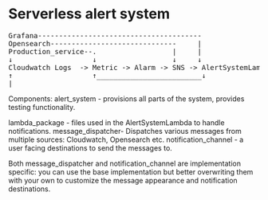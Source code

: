 # Serverless alert system 

<pre>
Grafana---------------------------------------
Opensearch------------------------------     |
Production_service--.                  |     |
↓                   ↓                  ↓     ↓
Cloudwatch Logs  -> Metric -> Alarm -> SNS -> AlertSystemLambda.
↑                   ↑_________________________↓                |
|______________________________________________________________↓
</pre>

Components:
alert_system - provisions all parts of the system, provides testing functionality.

lambda_package - files used in the AlertSystemLambda to handle notifications.
message_dispatcher- Dispatches various messages from multiple sources: Cloudwatch, Opensearch etc.
notification_channel - a user facing destinations to send the messages to. 

Both message_dispatcher and notification_channel are implementation specific: you can use the base implementation
but better overwriting them with your own to customize the message appearance and notification destinations. 

